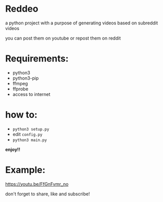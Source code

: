 # Reddeo

a python project with a purpose of generating videos based on subreddit videos

you can post them on youtube or repost them on reddit


# Requirements:
- python3
- python3-pip
- ffmpeg
- ffprobe
- access to internet

# how to:
- `python3 setup.py`
- edit `config.py`
- `python3 main.py`

**enjoy!!**

# Example:

https://youtu.be/FfGnFvmr_no

don't forget to share, like and subscribe! 
